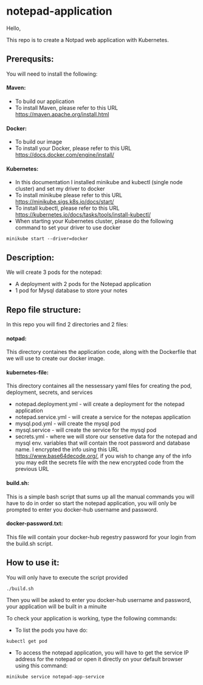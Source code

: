 # notepad-application

Hello,

This repo is to create a Notpad web application with Kubernetes.

## Prerequsits:
You will need to install the following:
#### Maven:
- To build our application
- To install Maven, please refer to this URL https://maven.apache.org/install.html

#### Docker:
- To build our image
- To install your Docker, please refer to this URL https://docs.docker.com/engine/install/

#### Kubernetes:
- In this documentation I installed minikube and kubectl (single node cluster) and set my driver to docker
- To install minikube please refer to this URL https://minikube.sigs.k8s.io/docs/start/
- To install kubectl, please refer to this URL https://kubernetes.io/docs/tasks/tools/install-kubectl/
- When starting your Kubernetes cluster, please do the following command to set your driver to use docker
```
minikube start --driver=docker
```

## Description:
We will create 3 pods for the notepad:
- A deployment with 2 pods for the Notepad application
- 1 pod for Mysql database to store your notes

## Repo file structure:
In this repo you will find 2 directories and 2 files:
#### notpad:
This directory containes the application code, along with the Dockerfile that we will use to create our docker image.

#### kubernetes-file:
This directory containes all the nessessary yaml files for creating the pod, deployment, secrets, and services
- notepad.deployment.yml - will create a deployment for the notepad application
- notepad.service.yml - will create a service for the notepas application
- mysql.pod.yml - will create the mysql pod
- mysql.service - will create the service for the mysql pod
- secrets.yml - where we will store our sensetive data for the notepad and mysql env. variables that will contain the root password and database name. I encrypted the info using this URL https://www.base64decode.org/, if you wish to change any of the info you may edit the secrets file with the new encrypted code from the previous URL

#### build.sh:
This is a simple bash script that sums up all the manual commands you will have to do in order so start the notepad application, you will only be prompted to enter you docker-hub username and password.

#### docker-password.txt:
This file will contain your docker-hub regestry password for your login from the build.sh script.

## How to use it:
You will only have to execute the script provided
```
./build.sh
```
Then you will be asked to enter you docker-hub username and password, your application will be built in a minuite

To check your application is working, type the following commands:
- To list the pods you have do:
```
kubectl get pod
```

- To access the notepad application, you will have to get the service IP address for the notepad or open it directly on your default browser using this command:
```
minikube service notepad-app-service
```
